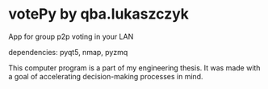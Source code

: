 # votePy by qba.lukaszczyk
App for group p2p voting in your LAN

dependencies: pyqt5, nmap, pyzmq

This computer program is a part of my engineering thesis.
It was made with a goal of accelerating decision-making processes in mind.
